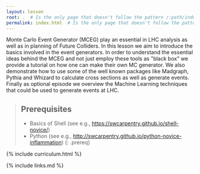 ```yaml
---
layout: lesson
root: .  # Is the only page that doesn't follow the pattern /:path/index.html
permalink: index.html  # Is the only page that doesn't follow the pattern /:path/index.html
---
```


Monte Carlo Event Generator (MCEG) play an essential in LHC analysis as well as in planning of Future Colliders. In this lesson we aim to introduce the basics involved in the event generators. In order to understand the essential ideas behind the MCEG and not just employ these tools as "black box" we provide a tutorial on how one can make their own MC generator. We also demonstrate how to use some of the well known packages like Madgraph, Pythia and Whizard to calculate cross sections as well as generate events. Finally as optional episode we overview the Machine Learning techniques that could be used to generate events at LHC.  


> ## Prerequisites
>
> - Basics of Shell (see e.g., https://swcarpentry.github.io/shell-novice/)
> - Python (see e.g., http://swcarpentry.github.io/python-novice-inflammation)
{: .prereq}


{% include curriculum.html %}

{% include links.md %}

